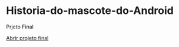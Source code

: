 # Historia-do-mascote-do-Android
 Prjeto Final

<a href="https://esteffanyrodrigues.github.io/Historia-do-mascote-do-Android/Desafio10.html">Abrir projeto final</a>